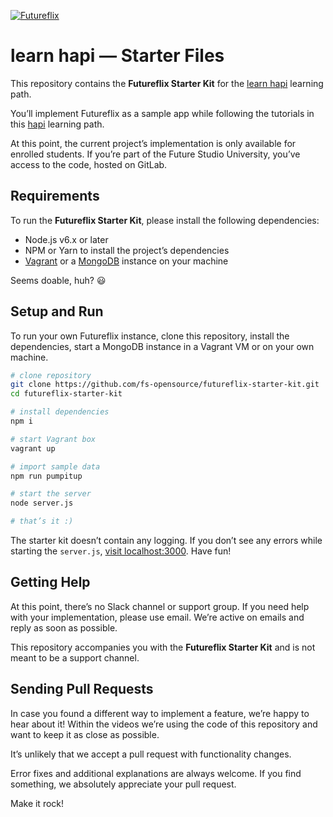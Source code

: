 [![Futureflix](https://futurestud.io/blog/content/images/2017/09/futureflix-movie.jpg)](http://learnhapi.com)

# learn hapi — Starter Files
This repository contains the **Futureflix Starter Kit** for the [learn hapi](http://learnhapi.com) learning path.

You’ll implement Futureflix as a sample app while following the tutorials in this [hapi](https://hapijs.com) learning path.

At this point, the current project’s implementation is only available for enrolled students. If you’re part of the Future Studio University, you’ve access to the code, hosted on GitLab.


## Requirements
To run the **Futureflix Starter Kit**, please install the following dependencies:

- Node.js v6.x or later
- NPM or Yarn to install the project’s dependencies
- [Vagrant](https://www.vagrantup.com/) or a [MongoDB](https://docs.mongodb.com/manual/installation/) instance on your machine

Seems doable, huh? 😃


## Setup and Run
To run your own Futureflix instance, clone this repository, install the dependencies, start a MongoDB instance in a Vagrant VM or on your own machine.

```bash
# clone repository
git clone https://github.com/fs-opensource/futureflix-starter-kit.git
cd futureflix-starter-kit

# install dependencies
npm i

# start Vagrant box
vagrant up

# import sample data
npm run pumpitup

# start the server
node server.js

# that’s it :)
```

The starter kit doesn’t contain any logging. If you don’t see any errors while starting the `server.js`,
[visit localhost:3000](http://localhost:3000). Have fun!


## Getting Help
At this point, there’s no Slack channel or support group. If you need help with your implementation, please use email. We’re active on emails and reply as soon as possible.

This repository accompanies you with the **Futureflix Starter Kit** and is not meant to be a support channel.


## Sending Pull Requests
In case you found a different way to implement a feature, we’re happy to hear about it! Within the videos we’re using the code of this repository and want to keep it as close as possible.

It’s unlikely that we accept a pull request with functionality changes.

Error fixes and additional explanations are always welcome. If you find something, we absolutely appreciate your pull request.

Make it rock!
